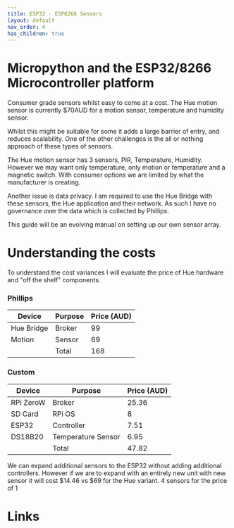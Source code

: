 ```yaml
---
title: ESP32 - ESP8266 Sensors
layout: default
nav_order: 4
has_children: true
---
```


# Micropython and the ESP32/8266 Microcontroller platform

Consumer grade sensors whilst easy to come at a cost. The Hue motion sensor is currently $70AUD for a motion sensor, temperature and humidity sensor.

Whilst this might be suitable for some it adds a large barrier of entry, and reduces scalability. One of the other challenges is the all or nothing approach of these types of sensors.

The Hue motion sensor has 3 sensors, PIR, Temperature, Humidity. However we may want only temperature, only motion or temperature and a magnetic switch. With consumer options we are limited by what the manufacturer is creating.

Another issue is data privacy. I am required to use the Hue Bridge with these sensors, the Hue application and their network. As such I have no governance over the data which is collected by Phillips.

This guide will be an evolving manual on setting up our own sensor array.


# Understanding the costs

To understand the cost variances I will evaluate the price of Hue hardware and "off the shelf" components. 

### Phillips

|Device|Purpose|Price (AUD)|
|---|---|---|
|Hue Bridge|Broker|99|
|Motion|Sensor|69|
||Total|168|

### Custom

|Device|Purpose|Price (AUD)|
|---|---|---|
|RPi ZeroW|Broker|25.36|
|SD Card|RPi OS|8|
|ESP32|Controller|7.51|
|DS18B20|Temperature Sensor|6.95|
||Total|47.82|

We can expand additional sensors to the ESP32 without adding additional controllers. However if we are to expand with an entirely new unit with new sensor it will cost $14.46 vs $69 for the Hue variant.
4 sensors for the price of 1

# Links

